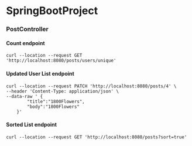 # SpringBootProject

### PostController
#### Count endpoint
```
curl --location --request GET 'http://localhost:8080/posts/users/unique'
```
#### Updated User List endpoint
```
curl --location --request PATCH 'http://localhost:8080/posts/4' \
--header 'Content-Type: application/json' \
--data-raw ' {
        "title":"1800Flowers",
        "body":"1800Flowers"
    }'
```
#### Sorted List endpoint
```
curl --location --request GET 'http://localhost:8080/posts?sort=true'
```
